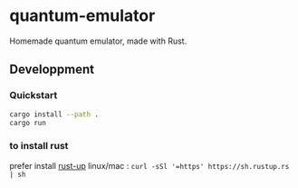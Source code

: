 # quantum-emulator

Homemade quantum emulator, made with Rust.

## Developpment

### Quickstart

```bash
cargo install --path .
cargo run
```

### to install rust

prefer install [rust-up](https://rust-lang.github.io/rustup/index.html)
linux/mac : `curl -sSl '=https' https://sh.rustup.rs | sh`
